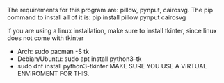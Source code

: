 The requirements for this program are:
pillow, pynput, cairosvg.
The pip command to install all of it is:
pip install pillow pynput cairosvg

if you are using a linux installation, make sure to install tkinter, since linux does not come with tkinter

- Arch: sudo pacman -S tk
- Debian/Ubuntu: sudo apt install python3-tk
- sudo dnf install python3-tkinter
MAKE SURE YOU USE A VIRTUAL ENVIROMENT FOR THIS.
